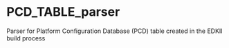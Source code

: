 # PCD_TABLE_parser
Parser for Platform Configuration Database (PCD) table created in the EDKII build process
